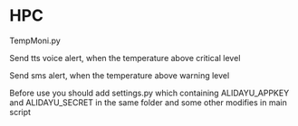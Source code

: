 # HPC

TempMoni.py

Send tts voice alert, when the temperature above critical level

Send sms alert, when the temperature above warning level

Before use you should add settings.py which containing ALIDAYU_APPKEY and ALIDAYU_SECRET in the same folder and some
other modifies in main script
